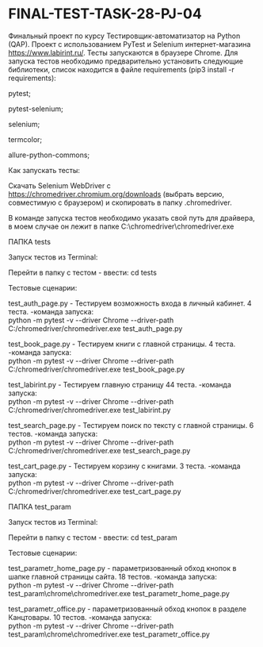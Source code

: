 # FINAL-TEST-TASK-28-PJ-04

Финальный проект по курсу Тестировщик-автоматизатор на Python (QAP).
Проект с использованием PyTest и Selenium интернет-магазина https://www.labirint.ru/. 
Тесты запускаются в браузере Chrome.
Для запуска тестов необходимо предварительно установить следующие библиотеки, список находится в файле requirements
(pip3 install -r requirements):

pytest;

pytest-selenium;

selenium;

termcolor;

allure-python-commons;

Как запускать тесты:

Скачать Selenium WebDriver с https://chromedriver.chromium.org/downloads (выбрать версию, совместимую с браузером) и скопировать в папку .chromedriver.

В команде запуска тестов необходимо указать свой путь для драйвера, в моем случае он лежит в папке C:\chromedriver\chromedriver.exe

ПАПКА tests

Запуск тестов из Terminal:

Перейти в папку с тестом - ввести: cd tests

Тестовые сценарии:

test_auth_page.py - Тестируем возможность входа в личный кабинет. 4 теста. -команда запуска:                                                                           
python -m pytest -v --driver Chrome --driver-path C:/chromedriver/chromedriver.exe test_auth_page.py

test_book_page.py - Тестируем книги с главной страницы. 4 теста. -команда запуска:                                                                                   
python -m pytest -v --driver Chrome --driver-path C:/chromedriver/chromedriver.exe test_book_page.py

test_labirint.py  - Тестируем главную страницу 44 теста. -команда запуска:                                                                                             
python -m pytest -v --driver Chrome --driver-path C:/chromedriver/chromedriver.exe test_labirint.py

test_search_page.py - Тестируем поиск по тексту с главной страницы. 6 тестов. -команда запуска:                                                                       
python -m pytest -v --driver Chrome --driver-path C:/chromedriver/chromedriver.exe test_search_page.py

test_cart_page.py - Тестируем корзину с книгами. 3 теста. -команда запуска:                                                                             
python -m pytest -v --driver Chrome --driver-path C:/chromedriver/chromedriver.exe test_cart_page.py

ПАПКА test_param

Запуск тестов из Terminal:

Перейти в папку с тестом - ввести: cd test_param

Тестовые сценарии:

test_parametr_home_page.py - параметризованный обход кнопок в шапке главной страницы сайта. 18 тестов. -команда запуска:                                  
python -m pytest -v --driver Chrome --driver-path test_param\chrome\chromedriver.exe test_parametr_home_page.py

test_parametr_office.py - параметризованный обход кнопок в разделе Канцтовары. 10 тестов.  -команда запуска:                                           
python -m pytest -v --driver Chrome --driver-path test_param\chrome\chromedriver.exe test_parametr_office.py
